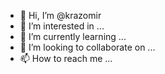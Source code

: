 - 👋 Hi, I’m @krazomir
- 👀 I’m interested in ...
- 🌱 I’m currently learning ...
- 💞️ I’m looking to collaborate on ...
- 📫 How to reach me ...

<!---
krazomir/krazomir is a ✨ special ✨ repository because its `README.md` (this file) appears on your GitHub profile.
You can click the Preview link to take a look at your changes.
--->
